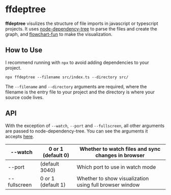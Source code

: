# ffdeptree

**ffdeptree** visulizes the structure of file imports in javascript or typescript projects. It uses [node-dependency-tree](https://github.com/dependents/node-dependency-tree) to parse the files and create the graph, and [flowchart-fun](https://flowchart.fun/) to make the visualization.

## How to Use

I recommend running with `npx` to avoid adding dependencies to your project.

```
npx ffdeptree --filename src/index.ts --directory src/
```

The `--filename` and `--directory` arguments are required, where the filename is the entry file to your project and the directory is where your source code lives.

## API

With the exception of `--watch`, `--port` and `--fullscreen`, all other arguments are passed to node-dependency-tree. You can see the arguments it accepts [here](https://github.com/dependents/node-dependency-tree#usage).

| --watch      | 0 or 1 (default 0) | Whether to watch files and sync changes in browser      |
| ------------ | ------------------ | ------------------------------------------------------- |
| --port       | (default 3040)     | Which port to use in watch mode                         |
| --fullscreen | 0 or 1 (default 1) | Whether to show visualization using full browser window |

